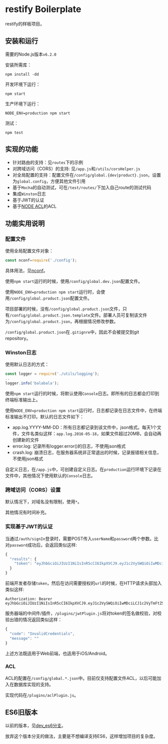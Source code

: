# restify Boilerplate

restify的样板项目。

## 安装和运行

需要的Node.js版本`v6.2.0`

安装所需库：

```
npm install -dd
```

开发环境下运行：

```
npm start
```

生产环境下运行：

```
NODE_ENV=production npm start
```

测试：

```
npm test
```

## 实现的功能

* 针对路由的支持：见`routes`下的示例
* 对跨域访问（CORS）的支持: 见`/app.js`和`/utils/corsHelper.js`
* 对全局配置的支持：配置文件在`/config/global.{dev|product}.json`，设置为`global.config`，方便其他文件引用
* 基于`Mocha`的自动测试，可在`/test/routes/`下加入自己route的测试代码
* 集成`Winston`日志
* 基于JWT的认证
* 基于[NODE ACL](https://github.com/OptimalBits/node_acl)的ACL

## 功能实用说明

### 配置文件

使用全局配置文件对象：

```javascript
const nconf=require('./config');
```

具体用法，见[nconf](https://github.com/indexzero/nconf)。

使用`npm start`运行的时候，使用`/config/global.dev.json`配置文件。

使用`NODE_ENV=production npm start`运行时，会使用`/config/global.product.json`配置文件。

项目部署的时候，没有`/config/global.product.json`文件，只有`/config/global.product.json.template`文件。部署人员可复制该文件为`/config/global.product.json`，再根据情况修改参数。

`/config/global.product.json`在`.gitignre`中，因此不会被提交到git repository。

### Winston日志

使用默认日志的方式：

```javascript
const logger = require('./utils/logging');
..
logger.info('balabala');
```

使用`npm start`运行的时候，将默认使用`Console`日志。即所有的日志都会打印到终端标准输出上。

使用`NODE_ENV=production npm start`运行时，日志都记录在日志文件中，在终端标准输出不打印。默认的日志文件如下：

 * app.log.YYYY-MM-DD：所有日志都记录到该文件中，json格式。每天1个文件，文件名类似这样：`app.log.2016-05-18`，如果文件超过20MB，会自动再创建新的文件
 * error.log: 记录所有logger.error()的日志，不使用json格式
 * crash.log: 崩溃日志，在服务器系统非正常退出的时候，记录报错相关信息，不使用json格式

自定义日志，在`/app.js`中，可创建自定义日志。在`production`运行环境下记录在文件中，其他情况下使用默认的`Console`日志。

### 跨域访问（CORS）设置

默认情况下，对域名没有限制，使用`*`。

其他情况有时间补充。

### 实现基于JWT的认证

当通过`/auth/signIn`登录时，需要POST传入`userName`和`password`两个参数。比对`password`成功后，会返回类似这样:

```javascript
{
  "results": {
    "token": "eyJhbGciOiJIUzI1NiIsInR5cCI6IkpXVCJ9.eyJ1c2VySWQiOiIwMDciLCJ1c2VyTmFtZSI6InpoYW5nc2FuIiwiaWF0IjoxNDYzNjUzMDM2fQ.3BPAitFhEG4NzEuf62Af8mmy2f83VrhlmELvuxiBN70"
  }
}
```

前端开发者存储`token`，然后在访问需要授权的`url`的时候，在HTTP请求头部加入类似这样:

```
Authorization: Bearer eyJhbGciOiJIUzI1NiIsInR5cCI6IkpXVCJ9.eyJ1c2VySWQiOiIwMDciLCJ1c2VyTmFtZSI6InpoYW5nc2FuIiwiaWF0IjoxNDYzNjUzMDM2fQ.3BPAitFhEG4NzEuf62Af8mmy2f83VrhlmELvuxiBN70
```
服务器端的中间件/插件，`/plugins/jwtPlugin.js`将对token的签名做校验，对校验出错的情况返回类似这样：

```javascript
{
  "code": "InvalidCredentials",
  "message": ""
}
```

上述方法既适用于Web前端，也适用于iOS/Android。

### ACL

ACL的配置在`/config/global.*.json`中。目前仅支持配置文件ACL，以后可能加入在数据库实现的支持。

实现代码在`/plugins/aclPlugin.js`。

## ES6旧版本

以前的版本，见[dev_es6分支](https://github.com/MarshalW/restify-boilerplate/tree/dev_es6)。

放弃这个版本分支的做法，主要是不想编译支持ES6，这样增加项目的复杂度。
